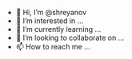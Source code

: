 - 👋 Hi, I’m @shreyanov
- 👀 I’m interested in ...
- 🌱 I’m currently learning ...
- 💞️ I’m looking to collaborate on ...
- 📫 How to reach me ...

<!---
shreyanov/shreyanov is a ✨ special ✨ repository because its `README.md` (this file) appears on your GitHub profile.
You can click the Preview link to take a look at your changes.
--->
